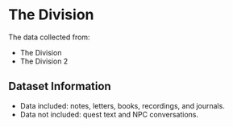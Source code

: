 # The Division

The data collected from:

- The Division
- The Division 2

## Dataset Information

- Data included: notes, letters, books, recordings, and journals.
- Data not included: quest text and NPC conversations. 



